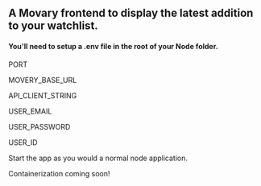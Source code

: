 ## A Movary frontend to display the latest addition to your watchlist. 

#### You'll need to setup a .env file in the root of your Node folder.

PORT

MOVERY_BASE_URL

API_CLIENT_STRING 

USER_EMAIL

USER_PASSWORD

USER_ID


Start the app as you would a normal node application. 

Containerization coming soon!
